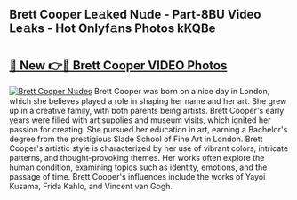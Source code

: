 ## Brett Cooper Le𝚊ked N𝚞de - Part-8BU Video Le𝚊ks - Hot Onlyf𝚊ns Photos kKQBe

# <h2><a href="http://ab71251.deff.icu/?id=Brett+Cooper">🔗 New 👉🔴 Brett Cooper VIDEO Photos</a></h2>

[![Brett Cooper N𝚞des](https://i.imgur.com/rIISA9y.gif)](http://ab71251.deff.icu/?id=Brett+Cooper)
Brett Cooper was born on a nice day in London, which she believes played a role in shaping her name and her art. She grew up in a creative family, with both parents being artists. Brett Cooper's early years were filled with art supplies and museum visits, which ignited her passion for creating. She pursued her education in art, earning a Bachelor's degree from the prestigious Slade School of Fine Art in London. Brett Cooper's artistic style is characterized by her use of vibrant colors, intricate patterns, and thought-provoking themes. Her works often explore the human condition, examining topics such as identity, emotions, and the passage of time. Brett Cooper's influences include the works of Yayoi Kusama, Frida Kahlo, and Vincent van Gogh.
